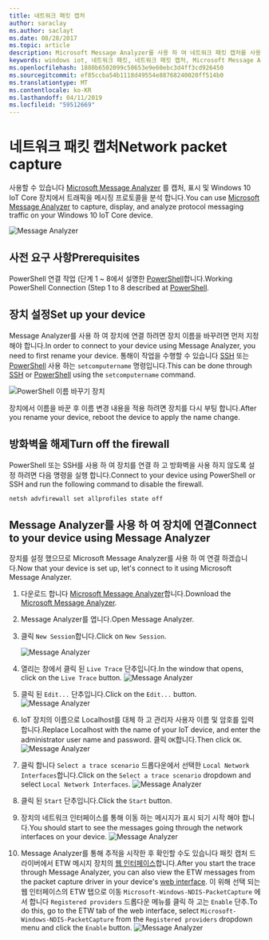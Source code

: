 ```yaml
---
title: 네트워크 패킷 캡처
author: saraclay
ms.author: saclayt
ms.date: 08/28/2017
ms.topic: article
description: Microsoft Message Analyzer를 사용 하 여 네트워크 패킷 캡처를 사용 하는 방법 알아보기
keywords: windows iot, 네트워크 패킷, 네트워크 패킷 캡처, Microsoft Message Analyzer, PowerShell
ms.openlocfilehash: 1880b6502099c50653e9e60ebc3d4ff3cd926450
ms.sourcegitcommit: ef85ccba54b1118d49554e88768240020ff514b0
ms.translationtype: MT
ms.contentlocale: ko-KR
ms.lasthandoff: 04/11/2019
ms.locfileid: "59512669"
---
```

# <a name="network-packet-capture"></a><span data-ttu-id="ac070-104">네트워크 패킷 캡처</span><span class="sxs-lookup"><span data-stu-id="ac070-104">Network packet capture</span></span>

<span data-ttu-id="ac070-105">사용할 수 있습니다 [Microsoft Message Analyzer](http://www.microsoft.com/en-us/download/details.aspx?id=44226) 를 캡처, 표시 및 Windows 10 IoT Core 장치에서 트래픽을 메시징 프로토콜을 분석 합니다.</span><span class="sxs-lookup"><span data-stu-id="ac070-105">You can use [Microsoft Message Analyzer](http://www.microsoft.com/en-us/download/details.aspx?id=44226) to capture, display, and analyze protocol messaging traffic on your Windows 10 IoT Core device.</span></span>

![Message Analyzer](../media/NetworkPacketCapture/message-analyzer.png)

## <a name="prerequisites"></a><span data-ttu-id="ac070-107">사전 요구 사항</span><span class="sxs-lookup"><span data-stu-id="ac070-107">Prerequisites</span></span>

<span data-ttu-id="ac070-108">PowerShell 연결 작업 (단계 1 ~ 8에서 설명한 [PowerShell](../connect-your-device/PowerShell.md)합니다.</span><span class="sxs-lookup"><span data-stu-id="ac070-108">Working PowerShell Connection (Step 1 to 8 described at [PowerShell](../connect-your-device/PowerShell.md).</span></span>

## <a name="set-up-your-device"></a><span data-ttu-id="ac070-109">장치 설정</span><span class="sxs-lookup"><span data-stu-id="ac070-109">Set up your device</span></span>

<span data-ttu-id="ac070-110">Message Analyzer를 사용 하 여 장치에 연결 하려면 장치 이름을 바꾸려면 먼저 지정 해야 합니다.</span><span class="sxs-lookup"><span data-stu-id="ac070-110">In order to connect to your device using Message Analyzer, you need to first rename your device.</span></span>  <span data-ttu-id="ac070-111">통해이 작업을 수행할 수 있습니다 [SSH](../connect-your-device/SSH.md) 또는 [PowerShell](../connect-your-device/PowerShell.md) 사용 하는 `setcomputername` 명령입니다.</span><span class="sxs-lookup"><span data-stu-id="ac070-111">This can be done through [SSH](../connect-your-device/SSH.md) or [PowerShell](../connect-your-device/PowerShell.md) using the `setcomputername` command.</span></span>

![PowerShell 이름 바꾸기 장치](../media/NetworkPacketCapture/powershell-rename-device.png)

<span data-ttu-id="ac070-113">장치에서 이름을 바꾼 후 이름 변경 내용을 적용 하려면 장치를 다시 부팅 합니다.</span><span class="sxs-lookup"><span data-stu-id="ac070-113">After you rename your device, reboot the device to apply the name change.</span></span>

## <a name="turn-off-the-firewall"></a><span data-ttu-id="ac070-114">방화벽을 해제</span><span class="sxs-lookup"><span data-stu-id="ac070-114">Turn off the firewall</span></span>

<span data-ttu-id="ac070-115">PowerShell 또는 SSH를 사용 하 여 장치를 연결 하 고 방화벽을 사용 하지 않도록 설정 하려면 다음 명령을 실행 합니다.</span><span class="sxs-lookup"><span data-stu-id="ac070-115">Connect to your device using PowerShell or SSH and run the following command to disable the firewall.</span></span>
    
    netsh advfirewall set allprofiles state off
    
## <a name="connect-to-your-device-using-message-analyzer"></a><span data-ttu-id="ac070-116">Message Analyzer를 사용 하 여 장치에 연결</span><span class="sxs-lookup"><span data-stu-id="ac070-116">Connect to your device using Message Analyzer</span></span>

<span data-ttu-id="ac070-117">장치를 설정 했으므로 Microsoft Message Analyzer를 사용 하 여 연결 하겠습니다.</span><span class="sxs-lookup"><span data-stu-id="ac070-117">Now that your device is set up, let's connect to it using Microsoft Message Analyzer.</span></span>

1. <span data-ttu-id="ac070-118">다운로드 합니다 [Microsoft Message Analyzer](http://www.microsoft.com/en-us/download/details.aspx?id=44226)합니다.</span><span class="sxs-lookup"><span data-stu-id="ac070-118">Download the [Microsoft Message Analyzer](http://www.microsoft.com/en-us/download/details.aspx?id=44226).</span></span>
2. <span data-ttu-id="ac070-119">Message Analyzer를 엽니다.</span><span class="sxs-lookup"><span data-stu-id="ac070-119">Open Message Analyzer.</span></span>
3. <span data-ttu-id="ac070-120">클릭 `New Session`합니다.</span><span class="sxs-lookup"><span data-stu-id="ac070-120">Click on `New Session`.</span></span>

    ![Message Analyzer](../media/NetworkPacketCapture/message-analyzer-new-session.png)
4. <span data-ttu-id="ac070-122">열리는 창에서 클릭 된 `Live Trace` 단추입니다.</span><span class="sxs-lookup"><span data-stu-id="ac070-122">In the window that opens, click on the `Live Trace` button.</span></span>
    ![Message Analyzer](../media/NetworkPacketCapture/message-analyzer-live-trace.png)
5. <span data-ttu-id="ac070-124">클릭 된 `Edit...` 단추입니다.</span><span class="sxs-lookup"><span data-stu-id="ac070-124">Click on the `Edit...` button.</span></span>
    ![Message Analyzer](../media/NetworkPacketCapture/message-analyzer-edit-button.png)
6. <span data-ttu-id="ac070-126">IoT 장치의 이름으로 Localhost를 대체 하 고 관리자 사용자 이름 및 암호를 입력 합니다.</span><span class="sxs-lookup"><span data-stu-id="ac070-126">Replace Localhost with the name of your IoT device, and enter the administrator user name and password.</span></span>  <span data-ttu-id="ac070-127">클릭 `OK`합니다.</span><span class="sxs-lookup"><span data-stu-id="ac070-127">Then click `OK`.</span></span>
    ![Message Analyzer](../media/NetworkPacketCapture/message-analyzer-edit-target-computers.png)
7. <span data-ttu-id="ac070-129">클릭 합니다 `Select a trace scenario` 드롭다운에서 선택한 `Local Network Interfaces`합니다.</span><span class="sxs-lookup"><span data-stu-id="ac070-129">Click on the `Select a trace scenario` dropdown and select `Local Network Interfaces`.</span></span>
    ![Message Analyzer](../media/NetworkPacketCapture/message-analyzer-trace-scenario.png)
8. <span data-ttu-id="ac070-131">클릭 된 `Start` 단추입니다.</span><span class="sxs-lookup"><span data-stu-id="ac070-131">Click the `Start` button.</span></span>
9. <span data-ttu-id="ac070-132">장치의 네트워크 인터페이스를 통해 이동 하는 메시지가 표시 되기 시작 해야 합니다.</span><span class="sxs-lookup"><span data-stu-id="ac070-132">You should start to see the messages going through the network interfaces on your device.</span></span>
    ![Message Analyzer](../media/NetworkPacketCapture/message-analyzer.png)
10. <span data-ttu-id="ac070-134">Message Analyzer를 통해 추적을 시작한 후 확인할 수도 있습니다 패킷 캡처 드라이버에서 ETW 메시지 장치의 [웹 인터페이스](DevicePortal.md)합니다.</span><span class="sxs-lookup"><span data-stu-id="ac070-134">After you start the trace through Message Analyzer, you can also view the ETW messages from the packet capture driver in your device's [web interface](DevicePortal.md).</span></span>  <span data-ttu-id="ac070-135">이 위해 선택 되는 웹 인터페이스의 ETW 탭으로 이동 `Microsoft-Windows-NDIS-PacketCapture` 에서 합니다 `Registered providers` 드롭다운 메뉴를 클릭 하 고는 `Enable` 단추.</span><span class="sxs-lookup"><span data-stu-id="ac070-135">To do this, go to the ETW tab of the web interface, select `Microsoft-Windows-NDIS-PacketCapture` from the `Registered providers` dropdown menu and click the `Enable` button.</span></span>
    ![Message Analyzer](../media/NetworkPacketCapture/web-etw.png)    
